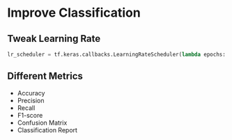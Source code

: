 # Improve Classification

## Tweak Learning Rate

```python
lr_scheduler = tf.keras.callbacks.LearningRateScheduler(lambda epochs: 1e-4 * 10 ** (epochs / 20))
```

## Different Metrics
* Accuracy
* Precision
* Recall
* F1-score
* Confusion Matrix
* Classification Report